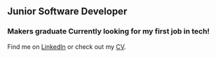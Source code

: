 ## Junior Software Developer

### Makers graduate Currently looking for my first job in tech!

Find me on [LinkedIn](www.linkedin.com/in/laurakeen) or check out my [CV](https://github.com/Laura-Keen/CV.git).
